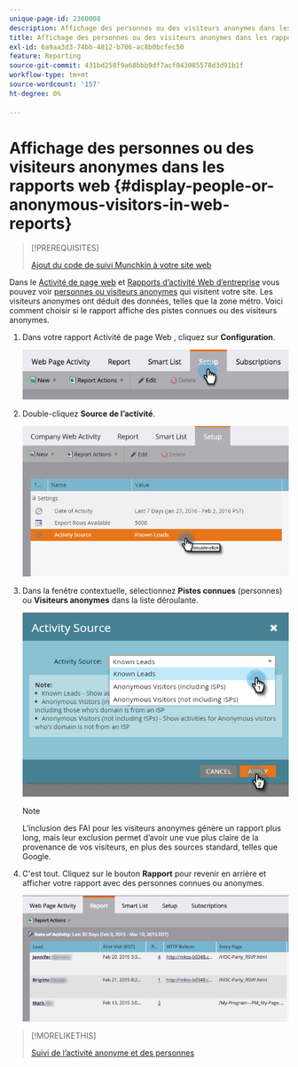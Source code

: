 ```yaml
---
unique-page-id: 2360008
description: Affichage des personnes ou des visiteurs anonymes dans les rapports web - Documents Marketo - Documentation du produit
title: Affichage des personnes ou des visiteurs anonymes dans les rapports web
exl-id: 6a9aa3d3-74bb-4812-b706-ac8b0bcfec50
feature: Reporting
source-git-commit: 431bd258f9a68bbb9df7acf043085578d3d91b1f
workflow-type: tm+mt
source-wordcount: '157'
ht-degree: 0%

---
```


# Affichage des personnes ou des visiteurs anonymes dans les rapports web {#display-people-or-anonymous-visitors-in-web-reports}

>[!PREREQUISITES]
>
>[Ajout du code de suivi Munchkin à votre site web](/help/marketo/product-docs/administration/additional-integrations/add-munchkin-tracking-code-to-your-website.md)

Dans le [Activité de page web](/help/marketo/product-docs/reporting/basic-reporting/report-types/web-page-activity-report.md) et  [Rapports d’activité Web d’entreprise](/help/marketo/product-docs/reporting/basic-reporting/report-types/company-web-activity-report.md) vous pouvez voir [personnes ou visiteurs anonymes](/help/marketo/product-docs/core-marketo-concepts/smart-lists-and-static-lists/managing-people-in-smart-lists/understanding-anonymous-activity-and-people.md) qui visitent votre site. Les visiteurs anonymes ont déduit des données, telles que la zone métro.  Voici comment choisir si le rapport affiche des pistes connues ou des visiteurs anonymes.

1. Dans votre rapport Activité de page Web , cliquez sur **Configuration**.

   ![](assets/image2015-3-10-11-3a43-3a13.png)

1. Double-cliquez **Source de l’activité**.

   ![](assets/image2016-2-2-14-3a5-3a59.png)

1. Dans la fenêtre contextuelle, sélectionnez **Pistes connues** (personnes) ou **Visiteurs anonymes** dans la liste déroulante.

   ![](assets/image2016-2-2-14-3a7-3a8.png)

   >[!NOTE]
   >
   >L’inclusion des FAI pour les visiteurs anonymes génère un rapport plus long, mais leur exclusion permet d’avoir une vue plus claire de la provenance de vos visiteurs, en plus des sources standard, telles que Google.

1. C&#39;est tout. Cliquez sur le bouton **Rapport** pour revenir en arrière et afficher votre rapport avec des personnes connues ou anonymes.

   ![](assets/image2015-3-10-11-3a48-3a36.png)

>[!MORELIKETHIS]
>
>[Suivi de l’activité anonyme et des personnes](/help/marketo/product-docs/reporting/basic-reporting/report-activity/tracking-anonymous-activity-and-people.md)
